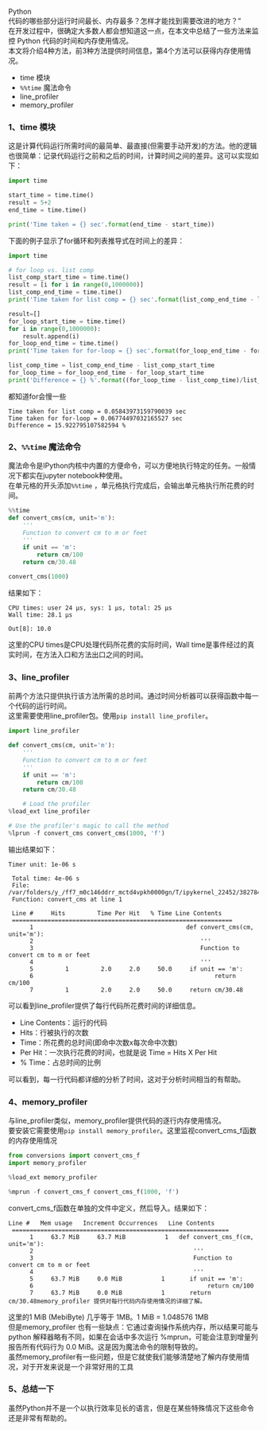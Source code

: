 Python<br />代码的哪些部分运行时间最长、内存最多？怎样才能找到需要改进的地方？”<br />在开发过程中，很确定大多数人都会想知道这一点，在本文中总结了一些方法来监控 Python 代码的时间和内存使用情况。<br />本文将介绍4种方法，前3种方法提供时间信息，第4个方法可以获得内存使用情况。

- time 模块
- `%%time` 魔法命令
- line_profiler
- memory_profiler
<a name="PGzJ4"></a>
### 1、time 模块
这是计算代码运行所需时间的最简单、最直接(但需要手动开发)的方法。他的逻辑也很简单：记录代码运行之前和之后的时间，计算时间之间的差异。这可以实现如下：
```python
import time

start_time = time.time()
result = 5+2
end_time = time.time()

print('Time taken = {} sec'.format(end_time - start_time))
```
下面的例子显示了for循环和列表推导式在时间上的差异：
```python
import time

# for loop vs. list comp
list_comp_start_time = time.time()
result = [i for i in range(0,1000000)]
list_comp_end_time = time.time()
print('Time taken for list comp = {} sec'.format(list_comp_end_time - list_comp_start_time))

result=[]
for_loop_start_time = time.time()
for i in range(0,1000000):
 	result.append(i)
for_loop_end_time = time.time()
print('Time taken for for-loop = {} sec'.format(for_loop_end_time - for_loop_start_time))

list_comp_time = list_comp_end_time - list_comp_start_time
for_loop_time = for_loop_end_time - for_loop_start_time
print('Difference = {} %'.format((for_loop_time - list_comp_time)/list_comp_time * 100))
```
都知道for会慢一些
```
Time taken for list comp = 0.05843973159790039 sec
Time taken for for-loop = 0.06774497032165527 sec
Difference = 15.922795107582594 %
```
<a name="zJPGv"></a>
### 2、`%%time` 魔法命令
魔法命令是IPython内核中内置的方便命令，可以方便地执行特定的任务。一般情况下都实在jupyter notebook种使用。<br />在单元格的开头添加`%%time` ，单元格执行完成后，会输出单元格执行所花费的时间。
```python
%%time
def convert_cms(cm, unit='m'):
    '''
    Function to convert cm to m or feet
    '''
    if unit == 'm':
        return cm/100
    return cm/30.48

convert_cms(1000)
```
结果如下：
```
CPU times: user 24 µs, sys: 1 µs, total: 25 µs
Wall time: 28.1 µs

Out[8]: 10.0
```
这里的CPU times是CPU处理代码所花费的实际时间，Wall time是事件经过的真实时间，在方法入口和方法出口之间的时间。
<a name="jNajl"></a>
### 3、line_profiler
前两个方法只提供执行该方法所需的总时间。通过时间分析器可以获得函数中每一个代码的运行时间。<br />这里需要使用line_profiler包。使用`pip install line_profiler`。
```python
import line_profiler

def convert_cms(cm, unit='m'):
    '''
    Function to convert cm to m or feet
    '''
    if unit == 'm':
        return cm/100
    return cm/30.48

    # Load the profiler
%load_ext line_profiler

# Use the profiler's magic to call the method
%lprun -f convert_cms convert_cms(1000, 'f')
```
输出结果如下：
```
Timer unit: 1e-06 s

 Total time: 4e-06 s
 File: /var/folders/y_/ff7_m0c146ddrr_mctd4vpkh0000gn/T/ipykernel_22452/382784489.py
 Function: convert_cms at line 1

 Line #     Hits         Time Per Hit   % Time Line Contents
 ==============================================================
      1                                           def convert_cms(cm, unit='m'):
      2                                               '''
      3                                               Function to convert cm to m or feet
      4                                               '''
      5         1         2.0     2.0     50.0     if unit == 'm':
      6                                                   return cm/100
      7         1         2.0     2.0     50.0     return cm/30.48
```
可以看到line_profiler提供了每行代码所花费时间的详细信息。

- Line Contents：运行的代码
- Hits：行被执行的次数
- Time：所花费的总时间(即命中次数x每次命中次数)
- Per Hit：一次执行花费的时间，也就是说 Time =  Hits X Per Hit
- % Time：占总时间的比例

可以看到，每一行代码都详细的分析了时间，这对于分析时间相当的有帮助。
<a name="eHWWV"></a>
### 4、memory_profiler
与line_profiler类似，memory_profiler提供代码的逐行内存使用情况。<br />要安装它需要使用`pip install memory_profiler`。这里监视convert_cms_f函数的内存使用情况
```python
from conversions import convert_cms_f
import memory_profiler

%load_ext memory_profiler

%mprun -f convert_cms_f convert_cms_f(1000, 'f')
```
convert_cms_f函数在单独的文件中定义，然后导入。结果如下：
```
Line #   Mem usage   Increment Occurrences   Line Contents
 =============================================================
      1     63.7 MiB     63.7 MiB           1   def convert_cms_f(cm, unit='m'):
      2                                             '''
      3                                             Function to convert cm to m or feet
      4                                             '''
      5     63.7 MiB     0.0 MiB           1       if unit == 'm':
      6                                                 return cm/100
      7     63.7 MiB     0.0 MiB           1       return cm/30.48memory_profiler 提供对每行代码内存使用情况的详细了解。
```
这里的1 MiB (MebiByte) 几乎等于 1MB。1 MiB  = 1.048576 1MB<br />但是memory_profiler 也有一些缺点：它通过查询操作系统内存，所以结果可能与 python 解释器略有不同，如果在会话中多次运行 %mprun，可能会注意到增量列报告所有代码行为 0.0 MiB。这是因为魔法命令的限制导致的。<br />虽然memory_profiler有一些问题，但是它就使我们能够清楚地了解内存使用情况，对于开发来说是一个非常好用的工具
<a name="zLQk6"></a>
### 5、总结一下
虽然Python并不是一个以执行效率见长的语言，但是在某些特殊情况下这些命令还是非常有帮助的。
